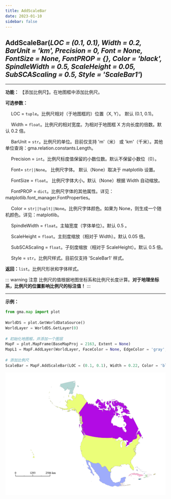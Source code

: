 ```yaml
---
title: AddScaleBar
date: 2023-01-10
sidebar: false
---
```


## **AddScaleBar**(*LOC = (0.1, 0.1), Width = 0.2, BarUnit = 'km', Precision = 0, Font = None, FontSize = None, FontPROP = {}, Color = 'black', SpindleWidth = 0.5, ScaleHeight = 0.05, SubSCAScaling = 0.5, Style = 'ScaleBar1'*)<Badge text="1.1.2 +"/> 

---

**功能：** 【添加比例尺】。在地图框中添加比例尺。

**可选参数：**

&emsp; LOC = `tuple`。比例尺相对（于地图框的）位置（X, Y）。 默认 (0.1, 0.1)。

&emsp; Width = `float`。比例尺的相对宽度。为相对于地图框 X 方向长度的倍数。默认 0.2 倍。    

&emsp; BarUnit = `str`。比例尺的单位。目前仅支持 'm'（米） 或 'km'（千米）。其他单位查询：gma.relation.constants.Length。
    
&emsp; Precision = `int`。比例尺标度值保留的小数位数。默认不保留小数位（0）。   

&emsp; Font= `str||None`。 比例尺字体。 默认（None）取决于 matplotlib 设置。

&emsp; FontSize = `float`。 比例尺字体大小。默认（None）根据 Width 自动缩放。

&emsp; FontPROP = `dict`。比例尺字体的其他属性。详见：matplotlib.font_manager.FontProperties。

&emsp; Color = `str||tuplt||None`。比例尺字体颜色。如果为 None，则生成一个随机颜色。详见：matplotlib。

&emsp; SpindleWidth = `float`。主轴宽度（字体单位）。默认 0.5 。    

&emsp; ScaleHeight  = `float`。主刻度缩放（相对于 Width）。默认 0.05 倍。    

&emsp; SubSCAScaling  = `float`。子刻度缩放（相对于 ScaleHeight）。默认 0.5 倍。    

&emsp; Style = `str`。比例尺样式。目前仅支持 'ScaleBar1' 样式。

**返回：**`list`。比例尺形状和字体样式。

::: warning 注意
比例尺的值根据地图坐标系和比例尺长度计算。**对于地理坐标系，比例尺的位置影响比例尺的标注值！**
:::

---

**示例：**
```python
from gma.map import plot

WorldDS = plot.GetWorldDataSource()
WorldLayer = WorldDS.GetLayer(0)

# 初始化地图框，并添加一个图层
MapF = plot.MapFrame(BaseMapProj = 2163, Extent = None)
MapL1 = MapF.AddLayer(WorldLayer, FaceColor = None, EdgeColor = 'gray', LineWidth = 0.1)

# 添加比例尺
ScaleBar = MapF.AddScaleBar(LOC = (0.1, 0.1), Width = 0.22, Color = 'black')
```
![](/map/AddScaleBar.png)

